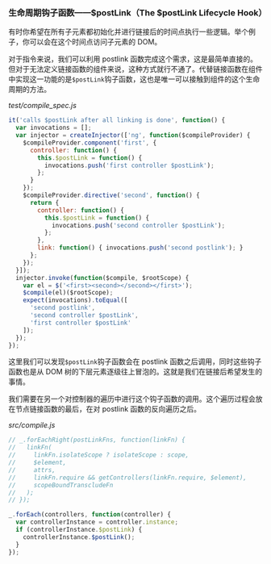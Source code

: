 ### 生命周期钩子函数——$postLink（The $postLink Lifecycle Hook）

有时你希望在所有子元素都初始化并进行链接后的时间点执行一些逻辑。举个例子，你可以会在这个时间点访问子元素的 DOM。

对于指令来说，我们可以利用 postlink 函数完成这个需求，这是最简单直接的。但对于无法定义链接函数的组件来说，这种方式就行不通了。代替链接函数在组件中实现这一功能的是`$postLink`钩子函数，这也是唯一可以接触到组件的这个生命周期的方法。

_test/compile_spec.js_

```js
it('calls $postLink after all linking is done', function() {
  var invocations = [];
  var injector = createInjector(['ng', function($compileProvider) {
    $compileProvider.component('first', {
      controller: function() {
        this.$postLink = function() {
          invocations.push('first controller $postLink');
        };
      }
    });
    $compileProvider.directive('second', function() {
      return {
        controller: function() {
          this.$postLink = function() {
            invocations.push('second controller $postLink');
          };
        },
        link: function() { invocations.push('second postlink'); }
      };
    });
  }]);
  injector.invoke(function($compile, $rootScope) {
    var el = $('<first><second></second></first>');
    $compile(el)($rootScope);
    expect(invocations).toEqual([
      'second postlink',
      'second controller $postLink',
      'first controller $postLink'
    ]);
  });
});
```

这里我们可以发现`$postLink`钩子函数会在 postlink 函数之后调用，同时这些钩子函数也是从 DOM 树的下层元素逐级往上冒泡的。这就是我们在链接后希望发生的事情。

我们需要在另一个对控制器的遍历中进行这个钩子函数的调用。这个遍历过程会放在节点链接函数的最后，在对 postlink 函数的反向遍历之后。 

_src/compile.js_

```js
// _.forEachRight(postLinkFns, function(linkFn) {
//   linkFn(
//     linkFn.isolateScope ? isolateScope : scope,
//     $element,
//     attrs,
//     linkFn.require && getControllers(linkFn.require, $element),
//     scopeBoundTranscludeFn
//   );
// });

_.forEach(controllers, function(controller) {
  var controllerInstance = controller.instance;
  if (controllerInstance.$postLink) {
    controllerInstance.$postLink();
  }
});
```